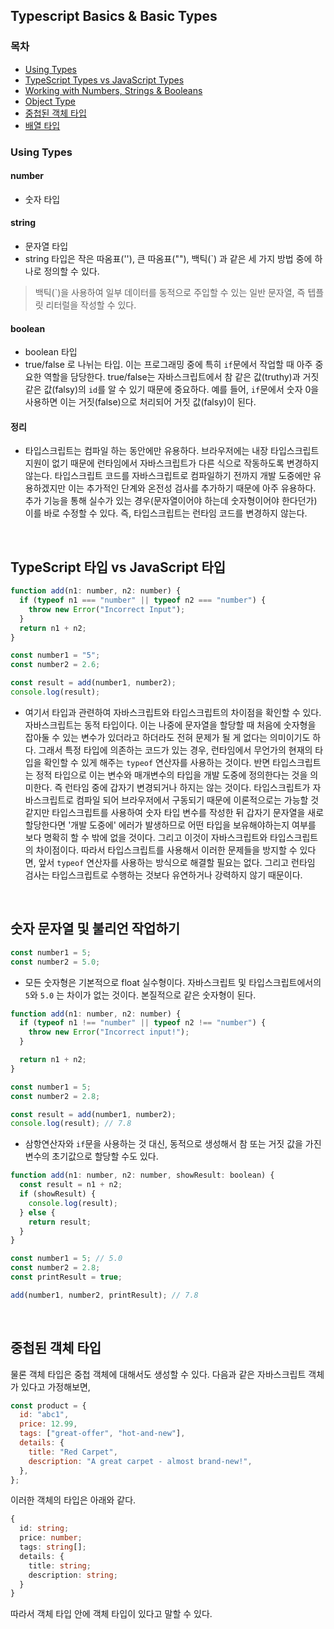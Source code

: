 ## Typescript Basics & Basic Types

### 목차

- [Using Types](#Using-Types)
- [TypeScript Types vs JavaScript Types](#TypeScript-타입-vs-JavaScript-타입)
- [Working with Numbers, Strings & Booleans](#숫자-문자열-및-불리언-작업하기)
- [Object Type](#객체-형태)
- [중첩된 객체 타입](#중첩된-객체-타입)
- [배열 타입](#배열-타입)

### Using Types

#### number

- 숫자 타입

#### string

- 문자열 타입
- string 타입은 작은 따옴표(''), 큰 따옴표(""), 백틱(`) 과 같은 세 가지 방법 중에 하나로 정의할 수 있다.

> 백틱(`)을 사용하여 일부 데이터를 동적으로 주입할 수 있는 일반 문자열, 즉 텝플릿 리터럴을 작성할 수 있다.

#### boolean

- boolean 타입
- true/false 로 나뉘는 타입. 이는 프로그래밍 중에 특히 `if`문에서 작업할 때 아주 중요한 역할을 담당한다. true/false는 자바스크립트에서 참 같은 값(truthy)과 거짓 같은 값(falsy)의 `id`를 알 수 있기 때문에 중요하다. 예를 들어, `if`문에서 숫자 0을 사용하면 이는 거짓(false)으로 처리되어 거짓 값(falsy)이 된다.

#### 정리

- 타입스크립트는 컴파일 하는 동안에만 유용하다. 브라우저에는 내장 타입스크립트 지원이 없기 때문에 런타임에서 자바스크립트가 다른 식으로 작동하도록 변경하지 않는다. 타입스크립트 코드를 자바스크립트로 컴파일하기 전까지 개발 도중에만 유용하겠지만 이는 추가적인 단계와 온전성 검사를 추가하기 때문에 아주 유용하다. 추가 기능을 통해 실수가 있는 경우(문자열이어야 하는데 숫자형이어야 한다던가) 이를 바로 수정할 수 있다. 즉, 타입스크립트는 런타임 코드를 변경하지 않는다.

</br>

## TypeScript 타입 vs JavaScript 타입

```js
function add(n1: number, n2: number) {
  if (typeof n1 === "number" || typeof n2 === "number") {
    throw new Error("Incorrect Input");
  }
  return n1 + n2;
}

const number1 = "5";
const number2 = 2.6;

const result = add(number1, number2);
console.log(result);
```

- 여기서 타입과 관련하여 자바스크립트와 타입스크립트의 차이점을 확인할 수 있다. 자바스크립트는 동적 타입이다. 이는 나중에 문자열을 할당할 때 처음에 숫자형을 잡아둘 수 있는 변수가 있더라고 하더라도 전혀 문제가 될 게 없다는 의미이기도 하다. 그래서 특정 타입에 의존하는 코드가 있는 경우, 런타임에서 무언가의 현재의 타입을 확인할 수 있게 해주는 `typeof` 연산자를 사용하는 것이다. 반면 타입스크립트는 정적 타입으로 이는 변수와 매개변수의 타입을 개발 도중에 정의한다는 것을 의미한다. 즉 런타임 중에 갑자기 변경되거나 하지는 않는 것이다. 타입스크립트가 자바스크립트로 컴파일 되어 브라우저에서 구동되기 때문에 이론적으로는 가능할 것 같지만 타입스크립트를 사용하여 숫자 타입 변수를 작성한 뒤 갑자기 문자열을 새로 할당한다면 '개발 도중에' 에러가 발생하므로 어떤 타입을 보유해야하는지 여부를 보다 명확히 할 수 밖에 없을 것이다. 그리고 이것이 자바스크립트와 타입스크립트의 차이점이다. 따라서 타입스크립트를 사용해서 이러한 문제들을 방지할 수 있다면, 앞서 `typeof` 연산자를 사용하는 방식으로 해결할 필요는 없다. 그리고 런타임 검사는 타입스크립트로 수행하는 것보다 유연하거나 강력하지 않기 때문이다.

</br>

## 숫자 문자열 및 불리언 작업하기

```js
const number1 = 5;
const number2 = 5.0;
```

- 모든 숫자형은 기본적으로 float 실수형이다. 자바스크립트 및 타입스크립트에서의 `5`와 `5.0` 는 차이가 없는 것이다. 본질적으로 같은 숫자형이 된다.

```js
function add(n1: number, n2: number) {
  if (typeof n1 !== "number" || typeof n2 !== "number") {
    throw new Error("Incorrect input!");
  }

  return n1 + n2;
}

const number1 = 5;
const number2 = 2.8;

const result = add(number1, number2);
console.log(result); // 7.8
```

- 삼항연산자와 `if`문을 사용하는 것 대신, 동적으로 생성해서 참 또는 거짓 값을 가진 변수의 초기값으로 할당할 수도 있다.

```js
function add(n1: number, n2: number, showResult: boolean) {
  const result = n1 + n2;
  if (showResult) {
    console.log(result);
  } else {
    return result;
  }
}

const number1 = 5; // 5.0
const number2 = 2.8;
const printResult = true;

add(number1, number2, printResult); // 7.8
```

</br>

## 중첩된 객체 타입

물론 객체 타입은 중첩 객체에 대해서도 생성할 수 있다.
다음과 같은 자바스크립트 객체가 있다고 가정해보면,

```js
const product = {
  id: "abc1",
  price: 12.99,
  tags: ["great-offer", "hot-and-new"],
  details: {
    title: "Red Carpet",
    description: "A great carpet - almost brand-new!",
  },
};
```

이러한 객체의 타입은 아래와 같다.

```ts
{
  id: string;
  price: number;
  tags: string[];
  details: {
    title: string;
    description: string;
  }
}
```

따라서 객체 타입 안에 객체 타입이 있다고 말할 수 있다.

</br>
